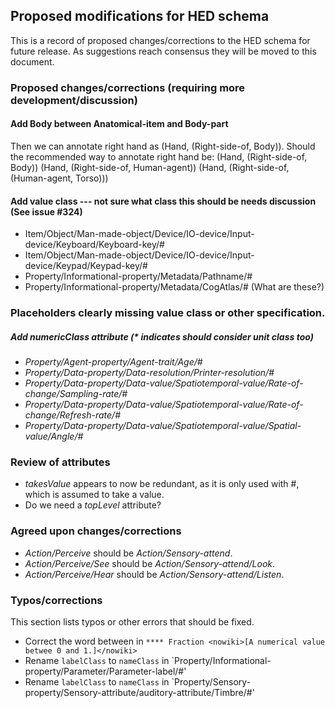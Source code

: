 ## Proposed modifications for HED schema

This is a record of proposed changes/corrections to the HED schema for future release. As suggestions reach consensus they will be moved to this document. 

### Proposed changes/corrections (requiring more development/discussion)

#### Add Body between Anatomical-item and Body-part
Then we can annotate right hand as (Hand, (Right-side-of, Body)).
Should the recommended way to annotate right hand be:
(Hand, (Right-side-of, Body))
(Hand, (Right-side-of, Human-agent))
(Hand, (Right-side-of, (Human-agent, Torso)))

#### Add value class --- not sure what class this should be needs discussion (See issue #324)
- Item/Object/Man-made-object/Device/IO-device/Input-device/Keyboard/Keyboard-key/#
- Item/Object/Man-made-object/Device/IO-device/Input-device/Keypad/Keypad-key/#
- Property/Informational-property/Metadata/Pathname/#
- Property/Informational-property/Metadata/CogAtlas/# (What are these?)

### Placeholders clearly missing value class or other specification.

##### Add numericClass attribute (* indicates should consider unit class too)
- *Property/Agent-property/Agent-trait/Age/#*
- *Property/Data-property/Data-resolution/Printer-resolution/#*
- *Property/Data-property/Data-value/Spatiotemporal-value/Rate-of-change/Sampling-rate/#*
- *Property/Data-property/Data-value/Spatiotemporal-value/Rate-of-change/Refresh-rate/#*
- *Property/Data-property/Data-value/Spatiotemporal-value/Spatial-value/Angle/#*

### Review of attributes
- *takesValue* appears to now be redundant, as it is only used with #, which is assumed to take a value.
- Do we need a *topLevel* attribute?

### Agreed upon changes/corrections
- *Action/Perceive* should be *Action/Sensory-attend*.
- *Action/Perceive/See* should be *Action/Sensory-attend/Look*.
- *Action/Perceive/Hear* should be *Action/Sensory-attend/Listen*.


### Typos/corrections
This section lists typos or other errors that should be fixed.

- Correct the word between in `**** Fraction <nowiki>[A numerical value betwee 0 and 1.]</nowiki>`
- Rename `labelClass` to `nameClass` in `Property/Informational-property/Parameter/Parameter-label/#'
- Rename `labelClass` to `nameClass` in `Property/Sensory-property/Sensory-attribute/auditory-attribute/Timbre/#'
